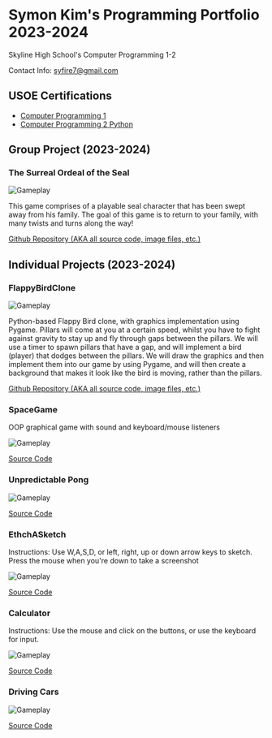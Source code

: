 # Symon Kim's Programming Portfolio 2023-2024
Skyline High School's Computer Programming 1-2

Contact Info: syfire7@gmail.com
## USOE Certifications
* [Computer Programming 1](https://github.com/9704244/programmingportfolio/blob/main/Certificates/CompProg1Cert.pdf.zip)
* [Computer Programming 2 Python](https://github.com/9704244/programmingportfolio/blob/main/Certificates/SKPythonCertificate.pdf)

## Group Project (2023-2024)

### The Surreal Ordeal of the Seal

![Gameplay](https://github.com/9704244/programmingportfolio/blob/main/images/SealGame.png)

This game comprises of a playable seal character that has been swept away from his family. The goal of this game is to return to your family, with many twists and turns along the way!

[Github Repository (AKA all source code, image files, etc.)](https://github.com/akiaxin/creativename.git)

## Individual Projects (2023-2024)

### FlappyBirdClone 

![Gameplay](https://github.com/9704244/programmingportfolio/blob/main/images/FlappyBirdClone.png)

Python-based Flappy Bird clone, with graphics implementation using Pygame. Pillars will come at you at a certain speed, whilst you have to fight against gravity to stay up and fly through gaps between the pillars. We will use a timer to spawn pillars that have a gap, and will implement a bird (player) that dodges between the pillars. We will draw the graphics and then implement them into our game by using Pygame, and will then create a background that makes it look like the bird is moving, rather than the pillars.

[Github Repository (AKA all source code, image files, etc.)](https://github.com/9704244/FlappyBirdClone.git)

### SpaceGame
OOP graphical game with sound and keyboard/mouse listeners

![Gameplay](https://github.com/9704244/programmingportfolio/blob/main/images/SG1.png?raw=true)

[Source Code](https://github.com/9704244/programmingportfolio/raw/main/src/SpaceGame.zip)
### Unpredictable Pong

![Gameplay](https://github.com/9704244/programmingportfolio/blob/main/images/Pong1.png?raw=true)

[Source Code](https://github.com/9704244/programmingportfolio/blob/main/src/UnpredictablePong.zip)

### EthchASketch
Instructions: Use W,A,S,D, or left, right, up or down arrow keys to sketch. Press the mouse when you're down to take a screenshot

![Gameplay](https://github.com/9704244/programmingportfolio/blob/main/images/EtchASketch1.png?raw=true)

[Source Code](https://github.com/9704244/programmingportfolio/blob/main/src/etchASketch.zip)

### Calculator
Instructions: Use the mouse and click on the buttons, or use the keyboard for input.

![Gameplay](https://github.com/9704244/programmingportfolio/blob/main/images/Calculator.png?raw=true)

[Source Code](https://github.com/9704244/programmingportfolio/blob/main/src/CalculatorKeyboard.zip)

### Driving Cars

![Gameplay](https://github.com/9704244/programmingportfolio/blob/main/images/Cars.png?raw=true)

[Source Code](https://github.com/9704244/programmingportfolio/blob/main/src/DriveCars.zip)
